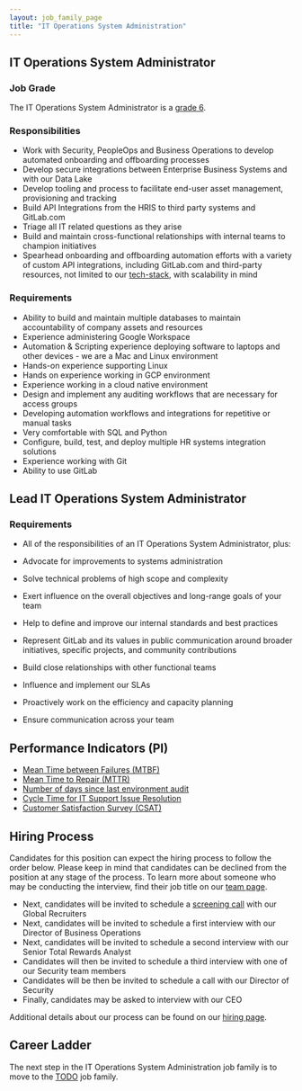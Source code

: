 ```yaml
---
layout: job_family_page
title: "IT Operations System Administration"
---
```


## IT Operations System Administrator

### Job Grade

The IT Operations System Administrator is a [grade 6](/handbook/total-rewards/compensation/compensation-calculator/#gitlab-job-grades).

### Responsibilities

* Work with Security, PeopleOps and Business Operations to develop automated onboarding and offboarding processes
* Develop secure integrations between Enterprise Business Systems and with our Data Lake
* Develop tooling and process to facilitate end-user asset management, provisioning and tracking
* Build API Integrations from the HRIS to third party systems and GitLab.com
* Triage all IT related questions as they arise
* Build and maintain cross-functional relationships with internal teams to champion initiatives
* Spearhead onboarding and offboarding automation efforts with a variety of custom API integrations, including GitLab.com and third-party resources, not limited to our [tech-stack](https://about.gitlab.com/handbook/business-ops/tech-stack/), with scalability in mind

### Requirements

* Ability to build and maintain multiple databases to maintain accountability of company assets and resources
* Experience administering Google Workspace
* Automation & Scripting experience deploying software to laptops and other devices - we are a Mac and Linux environment
* Hands-on experience supporting Linux
* Hands on experience working in GCP environment
* Experience working in a cloud native environment
* Design and implement any auditing workflows that are necessary for access groups
* Developing automation workflows and integrations for repetitive or manual tasks
* Very comfortable with SQL and Python
* Configure, build, test, and deploy multiple HR systems integration solutions
* Experience working with Git
* Ability to use GitLab

## Lead IT Operations System Administrator

### Requirements

* All of the responsibilities of an IT Operations System Administrator, plus:

* Advocate for improvements to systems administration
* Solve technical problems of high scope and complexity
* Exert influence on the overall objectives and long-range goals of your team
* Help to define and improve our internal standards and best practices
* Represent GitLab and its values in public communication around broader initiatives, specific projects, and community contributions
* Build close relationships with other functional teams
* Influence and implement our SLAs
* Proactively work on the efficiency and capacity planning
* Ensure communication across your team

## Performance Indicators (PI)

* [Mean Time between Failures (MTBF)](/handbook/business-ops/metrics/#mean-time-between-failures-mtbf)
* [Mean Time to Repair (MTTR)](/handbook/business-ops/metrics/#mean-time-to-repair-mttr)
* [Number of days since last environment audit](/handbook/business-ops/metrics/#number-of-days-since-last-environment-audit)
* [Cycle Time for IT Support Issue Resolution](/handbook/business-ops/metrics/#cycle-time-for-it-support-issue-resolution)
* [Customer Satisfaction Survey (CSAT)](/handbook/business-ops/metrics/#customer-satisfaction-survey-csat)

## Hiring Process
Candidates for this position can expect the hiring process to follow the order below. Please keep in mind that candidates can be declined from the position at any stage of the process. To learn more about someone who may be conducting the interview, find their job title on our [team page](/company/team).

* Next, candidates will be invited to schedule a [screening call](/handbook/hiring/#screening-call) with our Global Recruiters
* Next, candidates will be invited to schedule a first interview with our Director of Business Operations
* Next, candidates will be invited to schedule a second interview with our Senior Total Rewards Analyst
* Candidates will then be invited to schedule a third interview with one of our Security team members
* Candidates will be then be invited to schedule a call with our Director of Security
* Finally, candidates may be asked to interview with our CEO

Additional details about our process can be found on our [hiring page](/handbook/hiring).

## Career Ladder

The next step in the IT Operations System Administration job family is to move to the [TODO]() job family.
